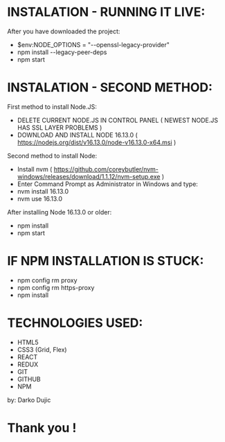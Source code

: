 # INSTALATION - RUNNING IT LIVE: 

After you have downloaded the project:
* $env:NODE_OPTIONS = "--openssl-legacy-provider"
* npm install --legacy-peer-deps
* npm start

# INSTALATION - SECOND METHOD: 

First method to install Node.JS:
* DELETE CURRENT NODE.JS IN CONTROL PANEL ( NEWEST NODE.JS HAS SSL LAYER PROBLEMS )
* DOWNLOAD AND INSTALL NODE 16.13.0 ( https://nodejs.org/dist/v16.13.0/node-v16.13.0-x64.msi )
  
Second method to install Node:
* Install nvm ( https://github.com/coreybutler/nvm-windows/releases/download/1.1.12/nvm-setup.exe )
* Enter Command Prompt as Administrator in Windows and type: 
* nvm install 16.13.0
* nvm use 16.13.0

After installing Node 16.13.0 or older:
* npm install
* npm start

# IF NPM INSTALLATION IS STUCK:
 
* npm config rm proxy
* npm config rm https-proxy
* npm install
  
 
 # TECHNOLOGIES USED:
 
 *  HTML5
 *  CSS3 (Grid, Flex)
 *  REACT
 *  REDUX
 *  GIT
 *  GITHUB
 *  NPM
 
 by: Darko Dujic
 
 # Thank you !
  
